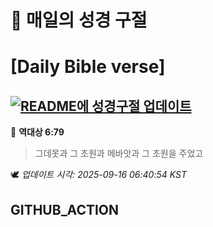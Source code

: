 # 🙏 매일의 성경 구절
# [Daily Bible verse]
## [![README에 성경구절 업데이트](https://github.com/DONGSUKA/first_test/actions/workflows/update-readme-bible.yml/badge.svg)](https://github.com/DONGSUKA/first_test/actions/workflows/update-readme-bible.yml)
<!-- START_BIBLE_VERSE -->
📖 **역대상 6:79**
> 그데못과 그 초원과 메바앗과 그 초원을 주었고

🕊️ _업데이트 시각: 2025-09-16 06:40:54 KST_
  <!-- END_BIBLE_VERSE -->
## GITHUB_ACTION
